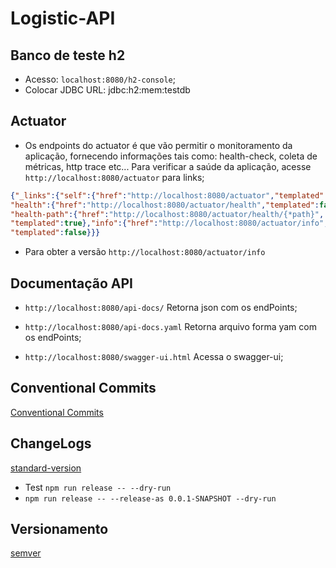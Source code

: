 # Logistic-API

## Banco de teste h2

* Acesso: `localhost:8080/h2-console`;
* Colocar JDBC URL: jdbc:h2:mem:testdb

## Actuator

* Os endpoints do actuator é que vão permitir o monitoramento da aplicação, fornecendo informações tais como: health-check, coleta de métricas, http trace etc... Para verificar a saúde da aplicação, acesse `http://localhost:8080/actuator` para links;

```json
{"_links":{"self":{"href":"http://localhost:8080/actuator","templated":false},
"health":{"href":"http://localhost:8080/actuator/health","templated":false},
"health-path":{"href":"http://localhost:8080/actuator/health/{*path}",
"templated":true},"info":{"href":"http://localhost:8080/actuator/info",
"templated":false}}}
```

* Para obter a versão `http://localhost:8080/actuator/info`

## Documentação API

* `http://localhost:8080/api-docs/` Retorna json com os endPoints;

* `http://localhost:8080/api-docs.yaml` Retorna arquivo forma yam com os endPoints;

* `http://localhost:8080/swagger-ui.html` Acessa o swagger-ui;

## Conventional Commits

[Conventional Commits](https://www.conventionalcommits.org/)

## ChangeLogs

[standard-version](https://www.npmjs.com/package/standard-version)

* Test `npm run release -- --dry-run`
* `npm run release -- --release-as 0.0.1-SNAPSHOT --dry-run`

## Versionamento

[semver](https://semver.org/)
